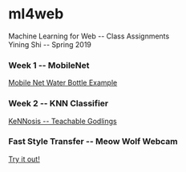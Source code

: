 # ml4web


Machine Learning for Web -- Class Assignments
</br>Yining Shi -- Spring 2019


### Week 1 -- MobileNet
[Mobile Net Water Bottle Example](https://deadaugust.github.io/ml4web/week1/)

### Week 2 -- KNN Classifier
[KeNNosis -- Teachable Godlings](https://deadaugust.github.io/ml4web/week2/)

### Fast Style Transfer -- Meow Wolf Webcam
[Try it out!](https://deadaugust.github.io/ml4web/meowWolf_styleTransfer/)
